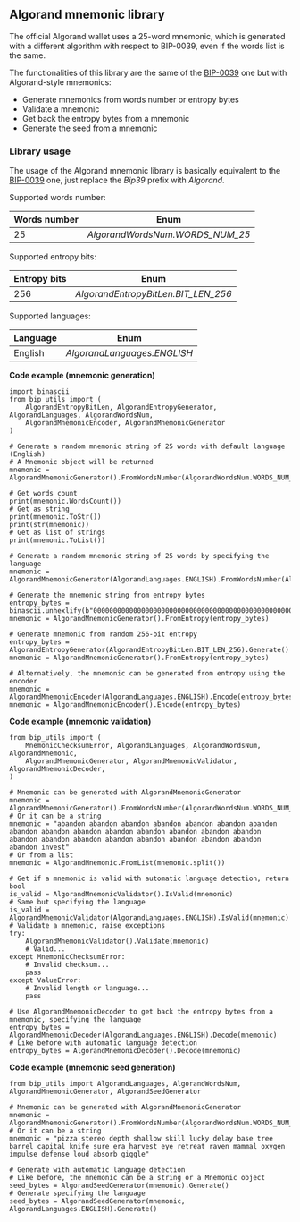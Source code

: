 ## Algorand mnemonic library

The official Algorand wallet uses a 25-word mnemonic, which is generated with a different algorithm with respect to BIP-0039, 
even if the words list is the same.

The functionalities of this library are the same of the [BIP-0039](https://github.com/ebellocchia/bip_utils/tree/master/readme/bip39.md) one but with Algorand-style mnemonics:
- Generate mnemonics from words number or entropy bytes
- Validate a mnemonic
- Get back the entropy bytes from a mnemonic
- Generate the seed from a mnemonic

### Library usage

The usage of the Algorand mnemonic library is basically equivalent to the [BIP-0039](https://github.com/ebellocchia/bip_utils/tree/master/readme/bip39.md) one,
just replace the *Bip39* prefix with *Algorand*.

Supported words number:

|Words number|Enum|
|---|---|
|25|*AlgorandWordsNum.WORDS_NUM_25*|

Supported entropy bits:

|Entropy bits|Enum|
|---|---|
|256|*AlgorandEntropyBitLen.BIT_LEN_256*|

Supported languages:

|Language|Enum|
|---|---|
|English|*AlgorandLanguages.ENGLISH*|

**Code example (mnemonic generation)**

    import binascii
    from bip_utils import (
        AlgorandEntropyBitLen, AlgorandEntropyGenerator, AlgorandLanguages, AlgorandWordsNum,
        AlgorandMnemonicEncoder, AlgorandMnemonicGenerator
    )
    
    # Generate a random mnemonic string of 25 words with default language (English)
    # A Mnemonic object will be returned
    mnemonic = AlgorandMnemonicGenerator().FromWordsNumber(AlgorandWordsNum.WORDS_NUM_25)
    
    # Get words count
    print(mnemonic.WordsCount())
    # Get as string
    print(mnemonic.ToStr())
    print(str(mnemonic))
    # Get as list of strings
    print(mnemonic.ToList())
    
    # Generate a random mnemonic string of 25 words by specifying the language
    mnemonic = AlgorandMnemonicGenerator(AlgorandLanguages.ENGLISH).FromWordsNumber(AlgorandWordsNum.WORDS_NUM_25)
    
    # Generate the mnemonic string from entropy bytes
    entropy_bytes = binascii.unhexlify(b"0000000000000000000000000000000000000000000000000000000000000000")
    mnemonic = AlgorandMnemonicGenerator().FromEntropy(entropy_bytes)
    
    # Generate mnemonic from random 256-bit entropy
    entropy_bytes = AlgorandEntropyGenerator(AlgorandEntropyBitLen.BIT_LEN_256).Generate()
    mnemonic = AlgorandMnemonicGenerator().FromEntropy(entropy_bytes)
    
    # Alternatively, the mnemonic can be generated from entropy using the encoder
    mnemonic = AlgorandMnemonicEncoder(AlgorandLanguages.ENGLISH).Encode(entropy_bytes)
    mnemonic = AlgorandMnemonicEncoder().Encode(entropy_bytes)

**Code example (mnemonic validation)**

    from bip_utils import (
        MnemonicChecksumError, AlgorandLanguages, AlgorandWordsNum, AlgorandMnemonic,
        AlgorandMnemonicGenerator, AlgorandMnemonicValidator, AlgorandMnemonicDecoder,
    )
    
    # Mnemonic can be generated with AlgorandMnemonicGenerator
    mnemonic = AlgorandMnemonicGenerator().FromWordsNumber(AlgorandWordsNum.WORDS_NUM_25)
    # Or it can be a string
    mnemonic = "abandon abandon abandon abandon abandon abandon abandon abandon abandon abandon abandon abandon abandon abandon abandon abandon abandon abandon abandon abandon abandon abandon abandon abandon invest"
    # Or from a list
    mnemonic = AlgorandMnemonic.FromList(mnemonic.split())
    
    # Get if a mnemonic is valid with automatic language detection, return bool
    is_valid = AlgorandMnemonicValidator().IsValid(mnemonic)
    # Same but specifying the language
    is_valid = AlgorandMnemonicValidator(AlgorandLanguages.ENGLISH).IsValid(mnemonic)
    # Validate a mnemonic, raise exceptions
    try:
        AlgorandMnemonicValidator().Validate(mnemonic)
        # Valid...
    except MnemonicChecksumError:
        # Invalid checksum...
        pass
    except ValueError:
        # Invalid length or language...
        pass
    
    # Use AlgorandMnemonicDecoder to get back the entropy bytes from a mnemonic, specifying the language
    entropy_bytes = AlgorandMnemonicDecoder(AlgorandLanguages.ENGLISH).Decode(mnemonic)
    # Like before with automatic language detection
    entropy_bytes = AlgorandMnemonicDecoder().Decode(mnemonic)

**Code example (mnemonic seed generation)**

    from bip_utils import AlgorandLanguages, AlgorandWordsNum, AlgorandMnemonicGenerator, AlgorandSeedGenerator
    
    # Mnemonic can be generated with AlgorandMnemonicGenerator
    mnemonic = AlgorandMnemonicGenerator().FromWordsNumber(AlgorandWordsNum.WORDS_NUM_25)
    # Or it can be a string
    mnemonic = "pizza stereo depth shallow skill lucky delay base tree barrel capital knife sure era harvest eye retreat raven mammal oxygen impulse defense loud absorb giggle"
    
    # Generate with automatic language detection
    # Like before, the mnemonic can be a string or a Mnemonic object
    seed_bytes = AlgorandSeedGenerator(mnemonic).Generate()
    # Generate specifying the language
    seed_bytes = AlgorandSeedGenerator(mnemonic, AlgorandLanguages.ENGLISH).Generate()
